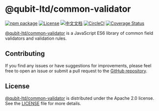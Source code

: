 # @qubit-ltd/common-validator

[![npm package](https://img.shields.io/npm/v/@qubit-ltd/common-validator.svg)](https://npmjs.com/package/@qubit-ltd/common-validator)
[![License](https://img.shields.io/badge/License-Apache-blue.svg)](https://www.apache.org/licenses/LICENSE-2.0)
[![中文文档](https://img.shields.io/badge/文档-中文版-blue.svg)](README.zh_CN.md)
[![CircleCI](https://dl.circleci.com/status-badge/img/gh/Haixing-Hu/js-common-validator/tree/master.svg?style=shield)](https://dl.circleci.com/status-badge/redirect/gh/Haixing-Hu/js-common-validator/tree/master)
[![Coverage Status](https://coveralls.io/repos/github/Haixing-Hu/js-common-validator/badge.svg?branch=master)](https://coveralls.io/github/Haixing-Hu/js-common-validator?branch=master)

[@qubit-ltd/common-validator] is a JavaScript ES6 library of common field
validators and validation rules.


## <span id="contributing">Contributing</span>

If you find any issues or have suggestions for improvements, please feel free
to open an issue or submit a pull request to the [GitHub repository].

## <span id="license">License</span>

[@qubit-ltd/common-validator] is distributed under the Apache 2.0 license.
See the [LICENSE](LICENSE) file for more details.

[@qubit-ltd/common-validator]: https://npmjs.com/package/@qubit-ltd/common-validator
[GitHub repository]: https://github.com/Haixing-Hu/js-common-validator
